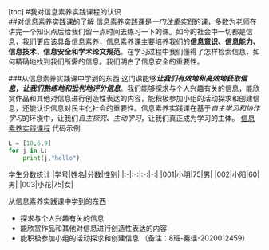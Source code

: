 [toc]
#我对信息素养实践课程的认识  
##对信息素养实践课的了解
信息素养实践课是*一门注重实践*的课，多数为老师在讲完一个知识点后给我们留一点时间去练习一下的课。如今的社会中一切都是信息，我们更应该具备信息素养，信息素养课主要培养我们的**信息意识、信息能力、信息技术、信息安全和学术论文规范**。在学习过程中我们懂得了怎样检索信息，如何精确地找到我们所需的信息。我们明白了信息安全的重要性。  

###从信息素养实践课中学到的东西
这门课能够***让我们有效地和高效地获取信息，让我们熟练地和批判地评价信息***。我们能够探求与个人兴趣有关的信息，能欣赏作品和其他对信息进行创造性表达的内容，能积极参加小组的活动探求和创建信息，还能认识信息对民主化社会的重要性。信息素养实践课在基于*自主学习和协作学习*的环境中，让我们*自主探究、主动学习*，让我们真正成为学习的主体。
[信息素养实践课程](https://wenku.baidu.com/view/4fe1cfcfef06eff9aef8941ea76e58fafbb0454e.html)
代码示例

```python
L = [10,6,9]
for j in L:
    print(j,"hello")
```
学生分数统计
|学号|姓名|分数|性别|
|:-|:-:|:-:|-:|
|001|小明|75|男|
|002|小阳|60|男|
|003|小花|75|女|

从信息素养实践课中学到的东西
- 探求与个人兴趣有关的信息
- 能欣赏作品和其他对信息进行创造性表达的内容
- 能积极参加小组的活动探求和创建信息
（备注：8班-秦瑶-2020012459）


